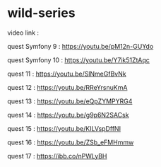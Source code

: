 # wild-series

video link :

quest Symfony 9 : https://youtu.be/pM12n-GUYdo

quest Symfony 10 : https://youtu.be/Y7ik51ZtAqc

quest 11 : https://youtu.be/SlNmeGfBvNk

quest 12 : https://youtu.be/RReYrsnuKmA

quest 13 : https://youtu.be/eQpZYMPYRG4

quest 14 : https://youtu.be/g9p6N2SACsk

quest 15 : https://youtu.be/KILVspDffNI

quest 16 : https://youtu.be/ZSb_eFMHmmw

quest 17 : https://ibb.co/nPWLyBH